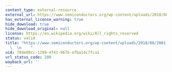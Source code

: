 ```yaml
---
content_type: external-resource
external_url: https://www.semiconductors.org/wp-content/uploads/2018/08/2001-Executive-Summary.pdf
has_external_license_warning: true
hide_download: true
hide_download_original: null
license: https://en.wikipedia.org/wiki/All_rights_reserved
status: valid
title: "https://www.semiconductors.org/wp-content/uploads/2018/08/2001-Executive-Summary.pdf\
  \  \n    "
uid: 784e80cc-1299-4f41-967b-efba14c7fca1
url_status_code: 200
wayback_url: ''
---
```

